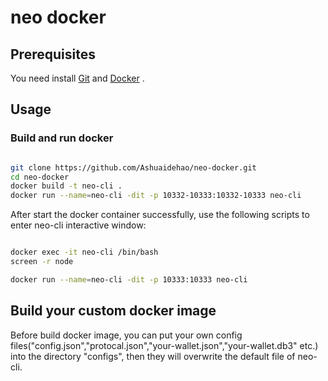 # neo docker

## Prerequisites

You need install [Git](https://git-scm.com/download/) and [Docker](https://docs.docker.com/install/) .

## Usage

### Build and run docker


```sh

git clone https://github.com/Ashuaidehao/neo-docker.git
cd neo-docker
docker build -t neo-cli .
docker run --name=neo-cli -dit -p 10332-10333:10332-10333 neo-cli

```

After start the docker container successfully, use the following scripts to enter neo-cli interactive window:

```sh

docker exec -it neo-cli /bin/bash
screen -r node

```

```sh
docker run --name=neo-cli -dit -p 10333:10333 neo-cli
```
## Build your custom docker image

Before build docker image, you can put your own config files("config.json","protocal.json","your-wallet.json","your-wallet.db3" etc.) into the directory "configs", then they will overwrite the default file of neo-cli.
